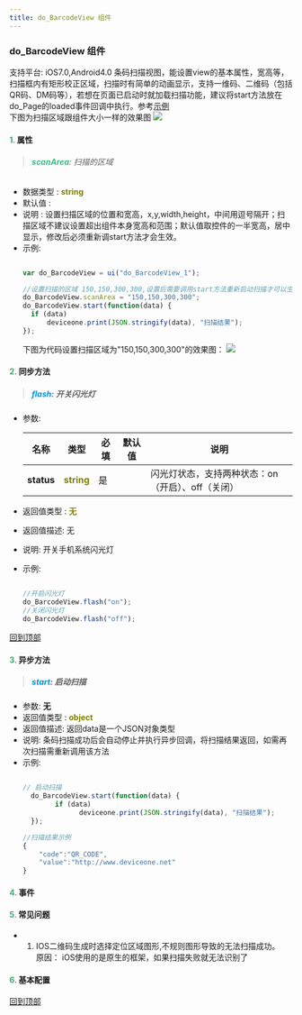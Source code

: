 ```yaml
---
title: do_BarcodeView 组件
---
```


### do_BarcodeView 组件

 支持平台: iOS7.0,Android4.0
 条码扫描视图，能设置view的基本属性，宽高等，扫描框内有矩形校正区域，扫描时有简单的动画显示，支持一维码、二维码（包括QR码、DM码等），若想在页面已启动时就加载扫描功能，建议将start方法放在do_Page的loaded事件回调中执行。参考[示例](https://github.com/do-api/docs-example/tree/master/source/view/do_BarcodeView)     
 下图为扫描区域跟组件大小一样的效果图
 ![](../../images/barcodeview_scan.png)  
#### <font color ='#40A977'>**1.**</font> 属性

>###### <font color ='#42b983'>**scanArea**</font>: 扫描的区域

- 数据类型 : <font color ='#808000'>**string**</font>
- 默认值 :
- 说明 : 设置扫描区域的位置和宽高，x,y,width,height，中间用逗号隔开；扫描区域不建议设置超出组件本身宽高和范围；默认值取控件的一半宽高，居中显示，修改后必须重新调start方法才会生效。
- 示例:
  ```javascript

  var do_BarcodeView = ui("do_BarcodeView_1");

  //设置扫描的区域 150,150,300,300,设置后需要调用start方法重新启动扫描才可以生效
  do_BarcodeView.scanArea = "150,150,300,300";
  do_BarcodeView.start(function(data) {
  	if (data)
  		deviceone.print(JSON.stringify(data), "扫描结果");
  });

  ```
  下图为代码设置扫描区域为"150,150,300,300"的效果图：
  ![](../../images/barcodeview_setscanarea.png)

#### <font color ='#40A977'>**2.**</font> 同步方法

>##### <font color ='#0092db'>**flash**</font>: 开关闪光灯

- 参数:

  名称 | 类型 |必填|默认值|说明
  ---- |------|------|------|------
  **status** |<font color ='#808000'>**string**</font> | 是 | |闪光灯状态，支持两种状态：on（开启）、off（关闭）
- 返回值类型 : <font color ='#808000'>**无**</font>
- 返回值描述: 无
- 说明: 开关手机系统闪光灯
- 示例:
  ```javascript

  //开启闪光灯
  do_BarcodeView.flash("on");
  //关闭闪光灯
  do_BarcodeView.flash("off");
  ```

[回到顶部](#top)

#### <font color ='#40A977'>**3.**</font> 异步方法

>##### <font color ='#0092db'>**start**</font>: 启动扫描

- 参数: **无**
- 返回值类型 : <font color ='#808000'>**object**</font>
- 返回值描述: 返回data是一个JSON对象类型
- 说明: 条码扫描成功后会自动停止并执行异步回调，将扫描结果返回，如需再次扫描需重新调用该方法
- 示例:
  ```javascript

  // 启动扫描
	do_BarcodeView.start(function(data) {
		  if (data)
			    deviceone.print(JSON.stringify(data), "扫描结果");
	});

  //扫描结果示例
  {
      "code":"QR_CODE",
      "value":"http://www.deviceone.net"
  }
  ```

#### <font color ='#40A977'>**4.**</font> 事件

#### <font color ='#40A977'>**5.**</font> 常见问题

  - 1. IOS二维码生成时选择定位区域图形,不规则图形导致的无法扫描成功。   
       原因： iOS使用的是原生的框架，如果扫描失败就无法识别了

#### <font color ='#40A977'>**6.**</font> 基本配置

[回到顶部](#top)
